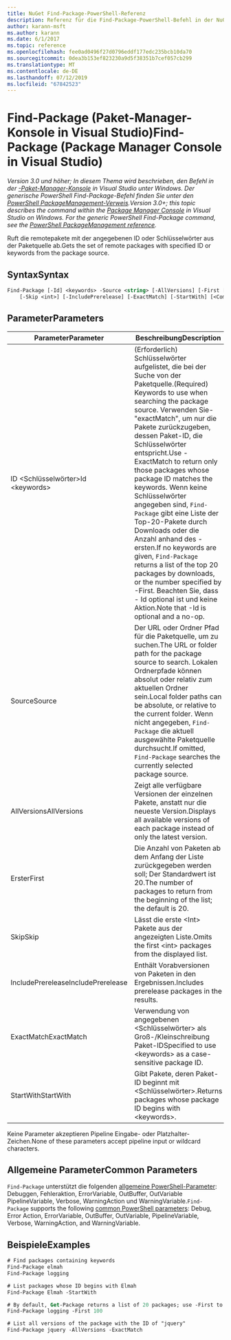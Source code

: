 ```yaml
---
title: NuGet Find-Package-PowerShell-Referenz
description: Referenz für die Find-Package-PowerShell-Befehl in der NuGet-Paket-Manager-Konsole in Visual Studio.
author: karann-msft
ms.author: karann
ms.date: 6/1/2017
ms.topic: reference
ms.openlocfilehash: fee0ad0496f27d0796eddf177edc235bcb10da70
ms.sourcegitcommit: 0dea3b153ef823230a9d5f38351b7cef057cb299
ms.translationtype: MT
ms.contentlocale: de-DE
ms.lasthandoff: 07/12/2019
ms.locfileid: "67842523"
---
```

# <a name="find-package-package-manager-console-in-visual-studio"></a><span data-ttu-id="29212-103">Find-Package (Paket-Manager-Konsole in Visual Studio)</span><span class="sxs-lookup"><span data-stu-id="29212-103">Find-Package (Package Manager Console in Visual Studio)</span></span>

<span data-ttu-id="29212-104">*Version 3.0 und höher; In diesem Thema wird beschrieben, den Befehl in der [-Paket-Manager-Konsole](package-manager-console.md) in Visual Studio unter Windows. Der generische PowerShell Find-Package-Befehl finden Sie unter den [PowerShell PackageManagement-Verweis](/powershell/module/packagemanagement/?view=powershell-6).*</span><span class="sxs-lookup"><span data-stu-id="29212-104">*Version 3.0+; this topic describes the command within the [Package Manager Console](package-manager-console.md) in Visual Studio on Windows. For the generic PowerShell Find-Package command, see the [PowerShell PackageManagement reference](/powershell/module/packagemanagement/?view=powershell-6).*</span></span>

<span data-ttu-id="29212-105">Ruft die remotepakete mit der angegebenen ID oder Schlüsselwörter aus der Paketquelle ab.</span><span class="sxs-lookup"><span data-stu-id="29212-105">Gets the set of remote packages with specified ID or keywords from the package source.</span></span>

## <a name="syntax"></a><span data-ttu-id="29212-106">Syntax</span><span class="sxs-lookup"><span data-stu-id="29212-106">Syntax</span></span>

```ps
Find-Package [-Id] <keywords> -Source <string> [-AllVersions] [-First [<int>]]
    [-Skip <int>] [-IncludePrerelease] [-ExactMatch] [-StartWith] [<CommonParameters>]
```

## <a name="parameters"></a><span data-ttu-id="29212-107">Parameter</span><span class="sxs-lookup"><span data-stu-id="29212-107">Parameters</span></span>

| <span data-ttu-id="29212-108">Parameter</span><span class="sxs-lookup"><span data-stu-id="29212-108">Parameter</span></span> | <span data-ttu-id="29212-109">Beschreibung</span><span class="sxs-lookup"><span data-stu-id="29212-109">Description</span></span> |
| --- | --- |
| <span data-ttu-id="29212-110">ID &lt;Schlüsselwörter&gt;</span><span class="sxs-lookup"><span data-stu-id="29212-110">Id &lt;keywords&gt;</span></span> | <span data-ttu-id="29212-111">(Erforderlich) Schlüsselwörter aufgelistet, die bei der Suche von der Paketquelle.</span><span class="sxs-lookup"><span data-stu-id="29212-111">(Required) Keywords to use when searching the package source.</span></span> <span data-ttu-id="29212-112">Verwenden Sie-"exactMatch", um nur die Pakete zurückzugeben, dessen Paket-ID, die Schlüsselwörter entspricht.</span><span class="sxs-lookup"><span data-stu-id="29212-112">Use -ExactMatch to return only those packages whose package ID matches the keywords.</span></span> <span data-ttu-id="29212-113">Wenn keine Schlüsselwörter angegeben sind, `Find-Package` gibt eine Liste der Top-20-Pakete durch Downloads oder die Anzahl anhand des - ersten.</span><span class="sxs-lookup"><span data-stu-id="29212-113">If no keywords are given, `Find-Package` returns a list of the top 20 packages by downloads, or the number specified by -First.</span></span> <span data-ttu-id="29212-114">Beachten Sie, dass - Id optional ist und keine Aktion.</span><span class="sxs-lookup"><span data-stu-id="29212-114">Note that -Id is optional and a no-op.</span></span> |
| <span data-ttu-id="29212-115">Source</span><span class="sxs-lookup"><span data-stu-id="29212-115">Source</span></span> | <span data-ttu-id="29212-116">Der URL oder Ordner Pfad für die Paketquelle, um zu suchen.</span><span class="sxs-lookup"><span data-stu-id="29212-116">The URL or folder path for the package source to search.</span></span> <span data-ttu-id="29212-117">Lokalen Ordnerpfade können absolut oder relativ zum aktuellen Ordner sein.</span><span class="sxs-lookup"><span data-stu-id="29212-117">Local folder paths can be absolute, or relative to the current folder.</span></span> <span data-ttu-id="29212-118">Wenn nicht angegeben, `Find-Package` die aktuell ausgewählte Paketquelle durchsucht.</span><span class="sxs-lookup"><span data-stu-id="29212-118">If omitted, `Find-Package` searches the currently selected package source.</span></span> |
| <span data-ttu-id="29212-119">AllVersions</span><span class="sxs-lookup"><span data-stu-id="29212-119">AllVersions</span></span> | <span data-ttu-id="29212-120">Zeigt alle verfügbare Versionen der einzelnen Pakete, anstatt nur die neueste Version.</span><span class="sxs-lookup"><span data-stu-id="29212-120">Displays all available versions of each package instead of only the latest version.</span></span> |
| <span data-ttu-id="29212-121">Erster</span><span class="sxs-lookup"><span data-stu-id="29212-121">First</span></span> | <span data-ttu-id="29212-122">Die Anzahl von Paketen ab dem Anfang der Liste zurückgegeben werden soll; Der Standardwert ist 20.</span><span class="sxs-lookup"><span data-stu-id="29212-122">The number of packages to return from the beginning of the list; the default is 20.</span></span> |
| <span data-ttu-id="29212-123">Skip</span><span class="sxs-lookup"><span data-stu-id="29212-123">Skip</span></span> | <span data-ttu-id="29212-124">Lässt die erste &lt;Int&gt; Pakete aus der angezeigten Liste.</span><span class="sxs-lookup"><span data-stu-id="29212-124">Omits the first &lt;int&gt; packages from the displayed list.</span></span>  |
| <span data-ttu-id="29212-125">IncludePrerelease</span><span class="sxs-lookup"><span data-stu-id="29212-125">IncludePrerelease</span></span> | <span data-ttu-id="29212-126">Enthält Vorabversionen von Paketen in den Ergebnissen.</span><span class="sxs-lookup"><span data-stu-id="29212-126">Includes prerelease packages in the results.</span></span> |
| <span data-ttu-id="29212-127">ExactMatch</span><span class="sxs-lookup"><span data-stu-id="29212-127">ExactMatch</span></span> | <span data-ttu-id="29212-128">Verwendung von angegebenen &lt;Schlüsselwörter&gt; als Groß-/Kleinschreibung Paket-ID</span><span class="sxs-lookup"><span data-stu-id="29212-128">Specified to use &lt;keywords&gt; as a case-sensitive package ID.</span></span> |
| <span data-ttu-id="29212-129">StartWith</span><span class="sxs-lookup"><span data-stu-id="29212-129">StartWith</span></span> | <span data-ttu-id="29212-130">Gibt Pakete, deren Paket-ID beginnt mit &lt;Schlüsselwörter&gt;.</span><span class="sxs-lookup"><span data-stu-id="29212-130">Returns packages whose package ID begins with &lt;keywords&gt;.</span></span> |

<span data-ttu-id="29212-131">Keine Parameter akzeptieren Pipeline Eingabe- oder Platzhalter-Zeichen.</span><span class="sxs-lookup"><span data-stu-id="29212-131">None of these parameters accept pipeline input or wildcard characters.</span></span>

## <a name="common-parameters"></a><span data-ttu-id="29212-132">Allgemeine Parameter</span><span class="sxs-lookup"><span data-stu-id="29212-132">Common Parameters</span></span>

<span data-ttu-id="29212-133">`Find-Package` unterstützt die folgenden [allgemeine PowerShell-Parameter](http://go.microsoft.com/fwlink/?LinkID=113216): Debuggen, Fehleraktion, ErrorVariable, OutBuffer, OutVariable PipelineVariable, Verbose, WarningAction und WarningVariable.</span><span class="sxs-lookup"><span data-stu-id="29212-133">`Find-Package` supports the following [common PowerShell parameters](http://go.microsoft.com/fwlink/?LinkID=113216): Debug, Error Action, ErrorVariable, OutBuffer, OutVariable, PipelineVariable, Verbose, WarningAction, and WarningVariable.</span></span>

## <a name="examples"></a><span data-ttu-id="29212-134">Beispiele</span><span class="sxs-lookup"><span data-stu-id="29212-134">Examples</span></span>

```ps
# Find packages containing keywords
Find-Package elmah
Find-Package logging

# List packages whose ID begins with Elmah
Find-Package Elmah -StartWith

# By default, Get-Package returns a list of 20 packages; use -First to show more
Find-Package logging -First 100

# List all versions of the package with the ID of "jquery"
Find-Package jquery -AllVersions -ExactMatch
```
